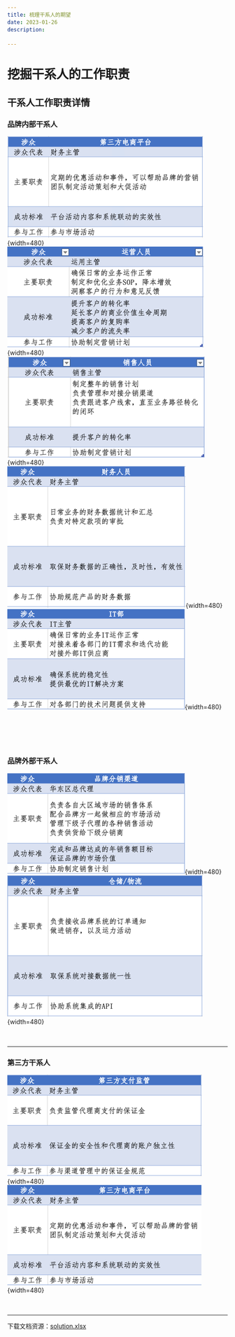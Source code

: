 ```yaml
---
title: 梳理干系人的期望
date: 2023-01-26
description: 

---
```


# 挖掘干系人的工作职责

## 干系人工作职责详情

### 品牌内部干系人

![img.png](images/market-detail.png){width=480}    
![img.png](images/ops-detail.png){width=480}  
![img.png](images/sale-detail.png){width=480}  
![img.png](images/finance-detail.png){width=480}  
![img.png](images/it-detail.png){width=480}    

<br><br>
---  
### 品牌外部干系人

![img.png](images/channel-detail.png){width=480}  
![img.png](images/wms-detail.png){width=480}    
<br><br>

---
### 第三方干系人
![img.png](images/deposit-detail.png){width=480}    
![img.png](images/platform-detail.png){width=480}  
<br><br>

---
下载文档资源：[solution.xlsx](/docs/public/resources/solution.xlsx)